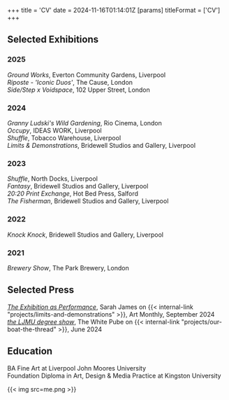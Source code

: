 +++
title = 'CV'
date = 2024-11-16T01:14:01Z
[params]
    titleFormat = ['CV']
+++

## Selected Exhibitions

### 2025

*Ground Works*, Everton Community Gardens, Liverpool \
*Riposte - 'Iconic Duos'*, The Cause, London \
*Side/Step x Voidspace*, 102 Upper Street, London

### 2024

*Granny Ludski's Wild Gardening*, Rio Cinema, London \
*Occupy*, IDEAS WORK, Liverpool \
*Shuffle*, Tobacco Warehouse, Liverpool \
*Limits & Demonstrations*, Bridewell Studios and Gallery, Liverpool

### 2023

*Shuffle*, North Docks, Liverpool \
*Fantasy*, Bridewell Studios and Gallery, Liverpool \
*20:20 Print Exchange*, Hot Bed Press, Salford \
*The Fisherman*, Bridewell Studios and Gallery, Liverpool

### 2022

*Knock Knock*, Bridewell Studios and Gallery, Liverpool

### 2021

*Brewery Show*, The Park Brewery, London

## Selected Press

[*The Exhibition as Performance*](https://www.proquest.com/openview/e786f177b5a329651129e7b927254968), Sarah James on {{< internal-link "projects/limits-and-demonstrations" >}}, Art Monthly, September 2024 \
[*the LJMU degree show*](https://thewhitepube.co.uk/texts/2024/ljmu-degree-show/), The White Pube on {{< internal-link "projects/our-boat-the-thread" >}}, June 2024

## Education

BA Fine Art at Liverpool John Moores University \
Foundation Diploma in Art, Design & Media Practice at Kingston University

{{< img src=me.png >}}